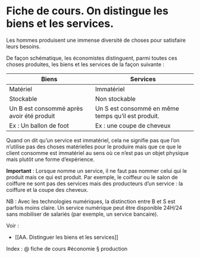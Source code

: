 # Fiche de cours. On distingue les biens et les services. 

Les hommes produisent une immense diversité de choses pour satisfaire leurs besoins. 

De façon schématique, les économistes distinguent, parmi toutes ces choses produites, les biens et les services de la façon suivante :

| **Biens** | **Services** |
| ----- | ------ |
| Matériel | Immatériel |
| Stockable | Non stockable |
| Un B est consommé après avoir été produit | Un S est consommé en même temps qu’il est produit. |
| Ex : Un ballon de foot | Ex : une coupe de cheveux |

Quand on dit qu’un service est immatériel, cela ne signifie pas que l’on n’utilise pas des choses matérielles pour le produire mais que ce que le client consomme est immatériel au sens où ce n’est pas un objet physique mais plutôt une forme d’expérience.

**Important** : Lorsque nomme un service, il ne faut pas nommer celui qui le produit mais ce qui est produit. Par exemple, le coiffeur ou le salon de coiffure ne sont pas des services mais des producteurs d’un service : la coiffure et la coupe des cheveux. 

NB : Avec les technologies numériques, la distinction entre B et S est parfois moins claire. Un service numérique peut être disponible 24H/24 sans mobiliser de salariés (par exemple, un service bancaire).

Voir :
- [[AA. Distinguer les biens et les services]]

Index : @ fiche de cours #économie § production